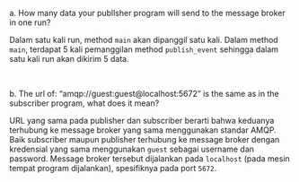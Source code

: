 a. How many data your publlsher program will send to the message broker in one run? <br>

   Dalam satu kali run, method `main` akan dipanggil satu kali. Dalam method `main`, terdapat 5 kali pemanggilan method `publish_event` sehingga dalam satu kali run akan dikirim 5 data.

<br>

b. The url of: “amqp://guest:guest@localhost:5672” is the same as in the subscriber program, what does it mean? <br>
   
   URL yang sama pada publisher dan subscriber berarti bahwa keduanya terhubung ke message broker yang sama menggunakan standar AMQP. Baik subscriber maupun publisher terhubung ke message broker dengan kredensial yang sama menggunakan `guest` sebagai username dan password. Message broker tersebut dijalankan pada `localhost` (pada mesin tempat program dijalankan), spesifiknya pada port `5672`.
